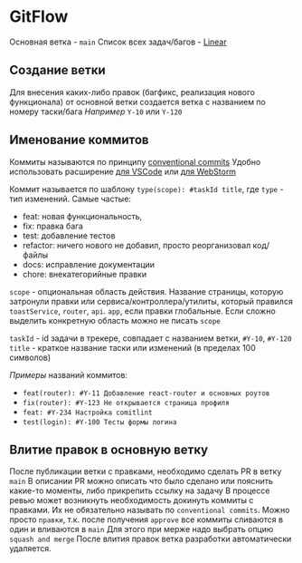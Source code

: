 
# GitFlow
Основная ветка - `main`
Список всех задач/багов - [Linear](https://linear.app/game-makers/team/Y/active)

## Создание ветки
Для внесения каких-либо правок (багфикс, реализация нового функционала) от основной ветки создается ветка с названием по номеру таски/бага
*Например* `Y-10` или `Y-120`

## Именование коммитов
Коммиты называются по принципу [conventional commits](https://www.conventionalcommits.org/ru/v1.0.0/)
Удобно использовать расширение [для VSCode](https://marketplace.visualstudio.com/items?itemName=vivaxy.vscode-conventional-commits) или [для WebStorm](https://plugins.jetbrains.com/plugin/13389-conventional-commit)

Коммит называется по шаблону `type(scope): #taskId title`,
где `type` - тип изменений. Самые частые:
- feat: новая функциональность,
- fix: правка бага
- test: добавление тестов
- refactor: ничего нового не добавил, просто реорганизовал код/файлы
- docs: исправление документации
- chore: внекатегорийные правки

`scope` - опциональная область действия.
Название страницы, которую затронули правки или сервиса/контроллера/утилиты, который правился `toastService`, `router`, `api`. `app`, если правки глобальные.
Если сложно выделить конкретную область можно не писать `scope`

`taskId` - id задачи в трекере, совпадает с названием ветки, `#Y-10`, `#Y-120`
`title` - краткое название таски или изменений (в пределах 100 символов)

*Примеры* названий коммитов:
- `feat(router): #Y-11 Добавление react-router и основных роутов`
- `fix(router): #Y-123 Не открывается страница профиля`
- `feat: #Y-234 Настройка comitlint`
- `test(login): #Y-100 Тесты формы логина`

## Влитие правок в основную ветку
После публикации ветки с правками, необходимо сделать PR в ветку `main`
В описании PR можно описать что было сделано или пояснить какие-то моменты, либо прикрепить ссылку на задачу
В процессе ревью может возникнуть необходимость докинуть коммиты с правками. Их не обязательно называть по `conventional commits`. Можно просто `правки`, т.к. после получения `approve` все коммиты сливаются в один и вливаются в `main`
Для этого при мерже надо выбрать опцию `squash and merge`
После влития правок ветка разработки автоматически удаляется.
